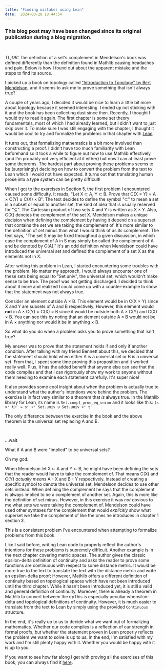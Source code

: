 ```yaml
---
title: "Finding mistakes using Lean"
date:  2024-03-28 18:44:54
---
```


### This blog post may have been changed since its original publication during a blog migration.
<br/>

*TL;DR:* The definition of a set's complement in Mendelson's book was defined differently than the definition found in Mathlib causing headaches and pain. Below is how I found out about the apparent mistake and the steps to find its source.
<br/>

I picked up a book on topology called ["Introduction to Topology" by Bert Mendelson](https://archive.org/details/introduction-to-topology-by-mendelson-bert/), and it seems to ask me to prove something that isn't always true?

A couple of years ago, I decided it would be nice to learn a little bit more about topology because it seemed interesting. I ended up not sticking with it and the book has been collecting dust since then. Recently, I thought I would try to read it again. The first chapter is some set theory fundamentals, most of which I had already learned, but I didn't want to just skip over it. To make sure I was still engaging with the chapter, I thought it would be cool to try and formalize the problems in that chapter with [Lean](https://leanprover-community.github.io/).

It turns out, that formalizing mathematics is a bit more involved than constructing a proof. I didn't have too much familiarity with Lean beforehand so it took a while to figure out how to use Mathlib effectively (and I'm probably not very efficient at it either) but now I can at least prove some theorems. The hardest part about proving these problems seems to be (surprisingly) deciding on how to convert the problem from the text to Lean which I would not have expected. It turns out that translating human prose into a type system can be pretty difficult!

When I got to the exercises in Section 5, the first problem I encountered caused some difficulty. It reads, "Let X ⊂ A, Y ⊂ B. Prove that C(X × Y) = A × C(Y) ∪ C(X) × B". The text decides to define the symbol "⊂" to mean a set is a subset or equal to another set, the kind of idea that is usually reserved for "⊆". The Cartesian product of two sets X and Y is written as X × Y. Also, C(X) denotes the complement of the set X. Mendelson makes a unique decision when defining the complement by having it depend on a superset that contains the set we are taking the complement of. It's more similar to the definition of set minus than what I would think of as its complement. The text says, "The set S may be fixed throughout a given discussion, in which case the complement of A in S may simply be called the complement of A and be denoted by C(A)." It's an odd definition when Mendelson could have introduced the universal set and defined the complement of a set X as the elements not in X.

After writing this problem in Lean, I started encountering some troubles with the problem. No matter my approach, I would always encounter one of these sets being equal to "Set.univ", the universal set, which wouldn't make sense to be true. The proof was not getting discharged. I decided to think about it more and realized I could come up with a counter-example to show that the statement was not always true.

Consider an element outside A × B. This element would be in C(X × Y) since X and Y are subsets of A and B respectively. However, this element would **not** in A × C(Y) ∪ C(X) × B since it would be outside both A × C(Y) and C(X) × B. You can see this by noting that an element outside A × B would not be in A × anything nor would it be in anything × B.

So what do you do when a problem asks you to prove something that isn't true?

My answer was to prove that the statement holds if and only if another condition. After talking with my friend Bennett about this, we decided that the statement should hold when either A is a universal set or B is a universal set. From that, I spent some time proving this proposition and it worked really well. Plus, it has the added benefit that anyone else can see that the code compiles and that I can rigorously show my work to anyone without them needing to examine each statement carefully. It's super nice!

It also provides some cool insight about when the problem is actually true to understand what the author's intentions were behind the problem. The exercise is in fact very similar to a theorem that *is* always true. In the Mathlib library for Lean, its name is `Set.compl_prod_eq_union` and it looks like this: `(s ×ˢ t)ᶜ = sᶜ ×ˢ Set.univ ∪ Set.univ ×ˢ tᶜ`

The only difference between the exercise in the book and the above theorem is the universal set replacing A and B.

<br>

...wait.

What if A and B were "implied" to be universal sets?

Oh my god.

When Mendelson let X ⊂ A and Y ⊂ B, he might have been defining the sets that the reader would have to take the complement of. That means C(X) and C(Y) *actually means* A - X and B - Y respectively. Instead of creating a specific symbol to denote the universal set, Mendelson decides to use other sets instead. When defining the complement he says that the complement is always implied to be a complement of another set. Again, this is more like the definition of set minus. However, in this exercise it was *not* obvious to me what sets we were taking the complement of. Mendelson could have used other syntaxes for the complement that would *explicitly* show what superset we take the complement of like the ones he introduces in chapter 1 section 3.

This is a consistent problem I've encountered when attempting to formalize problems from this book.

Like I said before, writing Lean code to properly reflect the author's intentions for these problems is supremely difficult. Another example is in the next chapter covering metric spaces. The author gives the classic epsilon-delta definition of continuity and asks the reader to prove some functions are continuous with respect to some distance metric. It would be more true to the text to translate the text with the distance metric and write an epsilon-delta proof; However, Mathlib offers a different definition of continuity based on topological spaces which have not been introduced until the third chapter. While it hasn't been introduced yet, it is still a valid and general definition of continuity. Moreover, there is already a theorem in Mathlib to convert between the epThis is especially peculiar whensilon-delta and topological definitions of continuity. However, it is much easier to translate from the text to Lean by simply using the provided `Continuous` structure.

In the end, it's really up to us to decide what we want out of formalizing mathematics. Whether our code compiles is a reflection of our strength in formal proofs, but whether the statement proven in Lean properly reflects the problem we want to solve is up to us. In the end, I'm satisfied with my work and I'm still plenty happy with it. Whether you would be happy with it is up to you.

If you want to see how far along I get with proving all the exercises of this book, you can always find it [here](https://github.com/rao107/topo-book).
